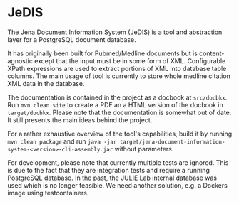 # JeDIS
The Jena Document Information System (JeDIS) is a tool and abstraction layer for a PostgreSQL document database.

It has originally been built for Pubmed/Medline documents but is content-agnostic except that the input must be in some form of XML. Configurable XPath expressions are used to extract portions of XML into database table columns. The main usage of tool is currently to store whole medline citation XML data in the database.

The documentation is contained in the project as a docbook at <code>src/docbkx</code>. Run `mvn clean site` to create a PDF an a HTML version of the docbook in <code>target/docbkx</code>.
Please note that the documentation is somewhat out of date. It still presents the main ideas behind the project.

For a rather exhaustive overview of the tool's capabilities, build it by running `mvn clean package` and run `java -jar target/jena-document-information-system-<version>-cli-assembly.jar` without parameters.

For development, please note that currently multiple tests are ignored. This is due to the fact that they are integration tests and require a running PostgreSQL database. In the past, the JULIE Lab internal database was used which is no longer feasible. We need another solution, e.g. a Dockers image using testcontainers.
